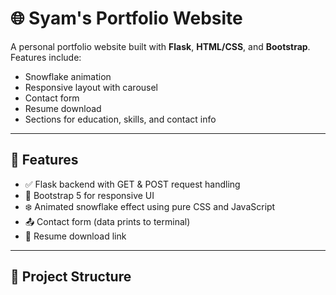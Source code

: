# 🌐 Syam's Portfolio Website

A personal portfolio website built with **Flask**, **HTML/CSS**, and **Bootstrap**. Features include:
- Snowflake animation
- Responsive layout with carousel
- Contact form
- Resume download
- Sections for education, skills, and contact info

---

## 🚀 Features

- ✅ Flask backend with GET & POST request handling
- 🎨 Bootstrap 5 for responsive UI
- ❄️ Animated snowflake effect using pure CSS and JavaScript
- 📤 Contact form (data prints to terminal)
- 📄 Resume download link

---

## 📁 Project Structure

